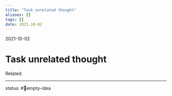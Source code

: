 ```yaml
---
title: "Task unrelated thought"
aliases: []
tags: []
date: 2021-10-02
---
```

2021-10-02
# Task unrelated thought
Related:
___
status: #💭empty-idea